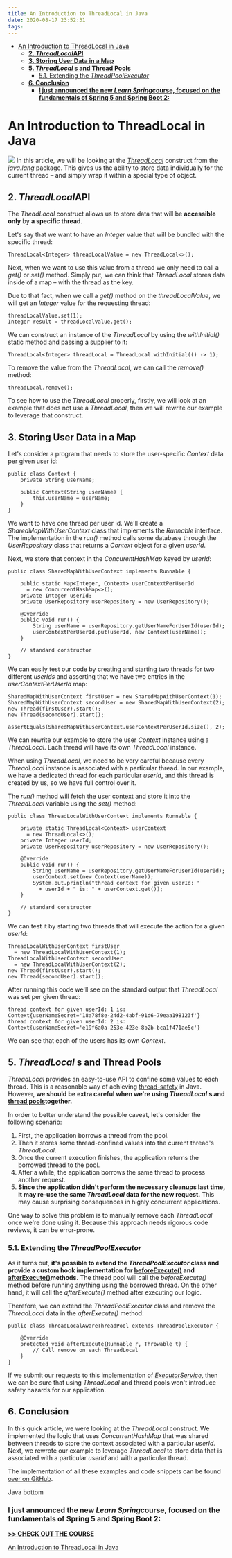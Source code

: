```yaml
---
title: An Introduction to ThreadLocal in Java
date: 2020-08-17 23:52:31
tags:
---
```


<!-- TOC -->

- [An Introduction to ThreadLocal in Java](#an-introduction-to-threadlocal-in-java)
  - [**2. *ThreadLocal*API**](#2-threadlocalapi)
  - [**3. Storing User Data in a Map**](#3-storing-user-data-in-a-map)
  - [**5. _ThreadLocal_ s and Thread Pools**](#5-threadlocal-s-and-thread-pools)
    - [5.1. Extending the _ThreadPoolExecutor_](#51-extending-the--threadpoolexecutor)
  - [**6. Conclusion**](#6-conclusion)
    - [**I just announced the new *Learn Spring*course, focused on the fundamentals of Spring 5 and Spring Boot 2:**](#i-just-announced-the-new-learn-springcourse-focused-on-the-fundamentals-of-spring-5-and-spring-boot-2)

<!-- /TOC -->

# An Introduction to ThreadLocal in Java

![](social-Java-On-Baeldung-2.jpg)
In this article, we will be looking at the _[ThreadLocal](https://docs.oracle.com/javase/7/docs/api/java/lang/ThreadLocal.html)_ construct from the _java.lang_ package. This gives us the ability to store data individually for the current thread – and simply wrap it within a special type of object.

## **2. *ThreadLocal*API**

The _TheadLocal_ construct allows us to store data that will be **accessible only** by **a specific thread**.

Let's say that we want to have an _Integer_ value that will be bundled with the specific thread:

```
ThreadLocal<Integer> threadLocalValue = new ThreadLocal<>();
```

Next, when we want to use this value from a thread we only need to call a _get()_ or _set()_ method. Simply put, we can think that _ThreadLocal_ stores data inside of a map – with the thread as the key.

Due to that fact, when we call a _get()_ method on the _threadLocalValue_, we will get an _Integer_ value for the requesting thread:

```
threadLocalValue.set(1);
Integer result = threadLocalValue.get();
```

We can construct an instance of the _ThreadLocal_ by using the _withInitial()_ static method and passing a supplier to it:

```
ThreadLocal<Integer> threadLocal = ThreadLocal.withInitial(() -> 1);
```

To remove the value from the _ThreadLocal_, we can call the _remove()_ method:

```
threadLocal.remove();
```

To see how to use the _ThreadLocal_ properly, firstly, we will look at an example that does not use a _ThreadLocal_, then we will rewrite our example to leverage that construct.

## **3. Storing User Data in a Map**

Let's consider a program that needs to store the user-specific _Context_ data per given user id:

```
public class Context {
    private String userName;

    public Context(String userName) {
        this.userName = userName;
    }
}
```

We want to have one thread per user id. We'll create a _SharedMapWithUserContext_ class that implements the _Runnable_ interface. The implementation in the _run()_ method calls some database through the _UserRepository_ class that returns a _Context_ object for a given _userId_.

Next, we store that context in the _ConcurentHashMap_ keyed by _userId_:

```
public class SharedMapWithUserContext implements Runnable {

    public static Map<Integer, Context> userContextPerUserId
      = new ConcurrentHashMap<>();
    private Integer userId;
    private UserRepository userRepository = new UserRepository();

    @Override
    public void run() {
        String userName = userRepository.getUserNameForUserId(userId);
        userContextPerUserId.put(userId, new Context(userName));
    }

    // standard constructor
}
```

We can easily test our code by creating and starting two threads for two different _userIds_ and asserting that we have two entries in the _userContextPerUserId_ map:

```
SharedMapWithUserContext firstUser = new SharedMapWithUserContext(1);
SharedMapWithUserContext secondUser = new SharedMapWithUserContext(2);
new Thread(firstUser).start();
new Thread(secondUser).start();

assertEquals(SharedMapWithUserContext.userContextPerUserId.size(), 2);
```

We can rewrite our example to store the user _Context_ instance using a _ThreadLocal_. Each thread will have its own _ThreadLocal_ instance.

When using _ThreadLocal_, we need to be very careful because every _ThreadLocal_ instance is associated with a particular thread. In our example, we have a dedicated thread for each particular _userId_, and this thread is created by us, so we have full control over it.

The _run()_ method will fetch the user context and store it into the _ThreadLocal_ variable using the _set()_ method:

```
public class ThreadLocalWithUserContext implements Runnable {

    private static ThreadLocal<Context> userContext
      = new ThreadLocal<>();
    private Integer userId;
    private UserRepository userRepository = new UserRepository();

    @Override
    public void run() {
        String userName = userRepository.getUserNameForUserId(userId);
        userContext.set(new Context(userName));
        System.out.println("thread context for given userId: "
          + userId + " is: " + userContext.get());
    }

    // standard constructor
}
```

We can test it by starting two threads that will execute the action for a given _userId_:

```
ThreadLocalWithUserContext firstUser
  = new ThreadLocalWithUserContext(1);
ThreadLocalWithUserContext secondUser
  = new ThreadLocalWithUserContext(2);
new Thread(firstUser).start();
new Thread(secondUser).start();
```

After running this code we'll see on the standard output that _ThreadLocal_ was set per given thread:

```
thread context for given userId: 1 is: Context{userNameSecret='18a78f8e-24d2-4abf-91d6-79eaa198123f'}
thread context for given userId: 2 is: Context{userNameSecret='e19f6a0a-253e-423e-8b2b-bca1f471ae5c'}
```

We can see that each of the users has its own _Context_.

## **5. _ThreadLocal_ s and Thread Pools**

_ThreadLocal_ provides an easy-to-use API to confine some values to each thread. This is a reasonable way of achieving [thread-safety](/java-thread-safety) in Java. However, **we should be extra careful when we're using _ThreadLocal_** **s and [thread pools](/thread-pool-java-and-guava)together.**

In order to better understand the possible caveat, let's consider the following scenario:

1. First, the application borrows a thread from the pool.
2. Then it stores some thread-confined values into the current thread's _ThreadLocal_.
3. Once the current execution finishes, the application returns the borrowed thread to the pool.
4. After a while, the application borrows the same thread to process another request.
5. **Since the application didn't perform the necessary cleanups last time, it may re-use the same _ThreadLocal_ data for the new request.**
   This may cause surprising consequences in highly concurrent applications.

One way to solve this problem is to manually remove each _ThreadLocal_ once we're done using it. Because this approach needs rigorous code reviews, it can be error-prone.

### 5.1. Extending the _ThreadPoolExecutor_

As it turns out, **it's possible to extend the _ThreadPoolExecutor_ class and provide a custom hook implementation for [beforeExecute()](https://docs.oracle.com/javase/8/docs/api/java/util/concurrent/ThreadPoolExecutor.html#beforeExecute-java.lang.Thread-java.lang.Runnable-) and [afterExecute()](https://docs.oracle.com/javase/8/docs/api/java/util/concurrent/ThreadPoolExecutor.html#afterExecute-java.lang.Runnable-java.lang.Throwable-)methods.** The thread pool will call the _beforeExecute()_ method before running anything using the borrowed thread. On the other hand, it will call the _afterExecute()_ method after executing our logic.

Therefore, we can extend the _ThreadPoolExecutor_ class and remove the _ThreadLocal_ data in the _afterExecute()_ method:

```
public class ThreadLocalAwareThreadPool extends ThreadPoolExecutor {

    @Override
    protected void afterExecute(Runnable r, Throwable t) {
        // Call remove on each ThreadLocal
    }
}
```

If we submit our requests to this implementation of _[ExecutorService](https://docs.oracle.com/javase/7/docs/api/java/util/concurrent/ExecutorService.html)_, then we can be sure that using _ThreadLocal_ and thread pools won't introduce safety hazards for our application.

## **6. Conclusion**

In this quick article, we were looking at the _ThreadLocal_ construct. We implemented the logic that uses _ConcurrentHashMap_ that was shared between threads to store the context associated with a particular _userId._ Next, we rewrote our example to leverage _ThreadLocal_ to store data that is associated with a particular _userId_ and with a particular thread.

The implementation of all these examples and code snippets can be found [over on GitHub](https://github.com/eugenp/tutorials/tree/master/core-java-modules/core-java-concurrency-advanced).

Java bottom

### **I just announced the new *Learn Spring*course, focused on the fundamentals of Spring 5 and Spring Boot 2:**

**[>> CHECK OUT THE COURSE](/ls-course-end)**

[An Introduction to ThreadLocal in Java](https://www.baeldung.com/java-threadlocal)
